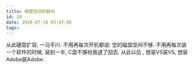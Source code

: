 ```yaml
---
title: 硬盘空间的胜利
id: 20
date: 2010-07-10 03:47:40
tags:
---
```


从此硬盘扩容, 一马平川.
不用再每次开机都说: 您的磁盘空间不够.
不用再每次装一个软件的时候, 装到一半, C盘不够给我退了回去.
从此以后 , 想装VS装VS, 想装Adobe装Adobe. 